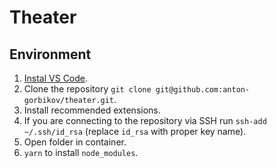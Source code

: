 # Theater

## Environment

1. [Instal VS Code](https://code.visualstudio.com/).
1. Clone the repository `git clone git@github.com:anton-gorbikov/theater.git`.
1. Install recommended extensions.
1. If you are connecting to the repository via SSH run `ssh-add ~/.ssh/id_rsa` (replace `id_rsa` with proper key name).
1. Open folder in container.
1. `yarn` to install `node_modules`.
